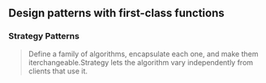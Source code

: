 ## Design patterns with first-class functions

### Strategy Patterns

> Define a family of algorithms, encapsulate each one, and make them iterchangeable.Strategy lets the algorithm vary independently from clients that use it.